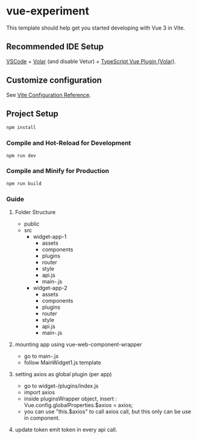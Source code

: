 # vue-experiment

This template should help get you started developing with Vue 3 in Vite.

## Recommended IDE Setup

[VSCode](https://code.visualstudio.com/) + [Volar](https://marketplace.visualstudio.com/items?itemName=Vue.volar) (and disable Vetur) + [TypeScript Vue Plugin (Volar)](https://marketplace.visualstudio.com/items?itemName=Vue.vscode-typescript-vue-plugin).

## Customize configuration

See [Vite Configuration Reference](https://vitejs.dev/config/).

## Project Setup

```sh
npm install
```

### Compile and Hot-Reload for Development

```sh
npm run dev
```

### Compile and Minify for Production

```sh
npm run build
```

### Guide
1. Folder Structure
   - public
   - src
        - widget-app-1
            - assets
            - components
            - plugins
            - router
            - style
            - api.js
            - main-<yourAppName>.js
        - widget-app-2
            - assets
            - components
            - plugins
            - router
            - style
            - api.js
            - main-<yourAppName>.js

2. mounting app using vue-web-component-wrapper
    - go to main-<yourAppName>.js
    - follow MainWidget1.js template
3. setting axios as global plugin (per app)
    - go to widget-<yourApp>/plugins/index.js
    - import axios
    - inside pluginsWrapper object, insert : Vue.config.globalProperties.$axios = axios;
    - you can use "this.$axios" to call axios call, but this only can be use in component.
4. update token
   emit token in every api call.

